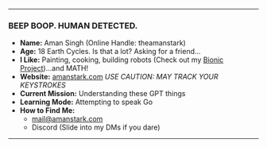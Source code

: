 ***
### BEEP BOOP. HUMAN DETECTED. 
* **Name:** Aman Singh (Online Handle: theamanstark)
* **Age:** 18 Earth Cycles. Is that a lot? Asking for a friend...
* **I Like:** Painting, cooking, building robots (Check out my [Bionic Project](https://imstark.link/bionic))...and MATH! 
* **Website:** [amanstark.com](https://www.amanstark.com) *USE CAUTION: MAY TRACK YOUR KEYSTROKES*   
* **Current Mission:** Understanding these GPT things
* **Learning Mode:** Attempting to speak Go
* **How to Find Me:** 
    *  mail@amanstark.com 
    *  Discord (Slide into my DMs if you dare)
***
